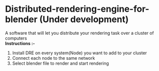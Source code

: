# Distributed-rendering-engine-for-blender (Under development)
A software that will let you distribute your rendering task over a cluster of computers<br>
<b>Instructions :- </b><br>
1. Install DRE on every system(Node) you want to add to your cluster <br>
2. Connect each node to the same network<br>
3. Select blender file to render and start rendering<br>

